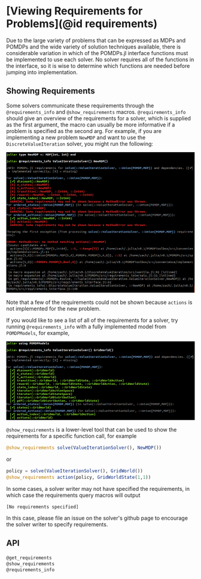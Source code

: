 # [Viewing Requirements for Problems](@id requirements)

Due to the large variety of problems that can be expressed as MDPs and POMDPs and the wide variety of solution techniques available, there is considerable variation in which of the POMDPs.jl interface functions must be implemented to use each solver. No solver requires all of the functions in the interface, so it is wise to determine which functions are needed before jumping into implementation.

## Showing Requirements

Some solvers communicate these requirements through the `@requirements_info` and `@show_requirements` macros. `@requirements_info` should give an overview of the requirements for a solver, which is supplied as the first argument, the macro can usually be more informative if a problem is specified as the second arg. For example, if you are implementing a new problem `NewMDP` and want to use the `DiscreteValueIteration` solver, you might run the following:

![requirements_info for a new problem](figures/requirements_info_new.png)

Note that a few of the requirements could not be shown because `actions` is not implemented for the new problem.

If you would like to see a list of all of the requirements for a solver, try running `@requirements_info` with a fully implemented model from `POMDPModels`, for example,

![requirements_info for a fully-implemented problem](figures/requirements_info_gw.png)

`@show_requirements` is a lower-level tool that can be used to show the requirements for a specific function call, for example
```julia
@show_requirements solve(ValueIterationSolver(), NewMDP())
```
or
```julia
policy = solve(ValueIterationSolver(), GridWorld())
@show_requirements action(policy, GridWorldState(1,1))
```

In some cases, a solver writer may not have specified the requirements, in which case the requirements query macros will output

```
[No requirements specified]
```

In this case, please file an issue on the solver's github page to encourage the solver writer to specify requirements.

## API

```@docs
@get_requirements
@show_requirements
@requirements_info
```

